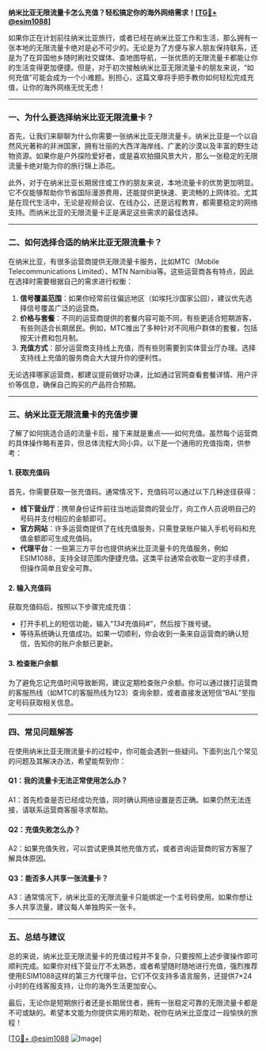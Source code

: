 **纳米比亚无限流量卡怎么充值？轻松搞定你的海外网络需求！[[TG💪+ @esim1088](https://t.me/s/esim1088)]**

如果你正在计划前往纳米比亚旅行，或者已经在纳米比亚工作和生活，那么拥有一张本地的无限流量卡绝对是必不可少的。无论是为了方便与家人朋友保持联系，还是为了在异国他乡随时刷社交媒体、查地图导航，一张优质的无限流量卡都能让你的生活变得更加便捷。但是，对于初次接触纳米比亚无限流量卡的朋友来说，“如何充值”可能会成为一个小难题。别担心，这篇文章将手把手教你如何轻松完成充值，让你的海外网络无忧无虑！

---

### **一、为什么要选择纳米比亚无限流量卡？**

首先，让我们来聊聊为什么你需要一张纳米比亚无限流量卡。纳米比亚是一个以自然风光著称的非洲国家，拥有壮丽的大西洋海岸线、广袤的沙漠以及丰富的野生动物资源。如果你是户外探险爱好者，或是喜欢拍摄风景大片，那么一张稳定的无限流量卡绝对能为你的旅行锦上添花。

此外，对于在纳米比亚长期居住或工作的朋友来说，本地流量卡的优势更加明显。它不仅能够帮助你节省国际漫游费用，还能提供更快速、更流畅的上网体验。尤其是在现代生活中，无论是视频会议、在线办公，还是远程教育，都需要稳定的网络支持。而纳米比亚的无限流量卡正是满足这些需求的最佳选择。

---

### **二、如何选择合适的纳米比亚无限流量卡？**

在纳米比亚，有很多运营商提供无限流量卡服务，比如MTC（Mobile Telecommunications Limited）、MTN Namibia等。这些运营商各有特点，因此在选择时需要根据自己的需求进行权衡：

1. **信号覆盖范围**：如果你经常前往偏远地区（如埃托沙国家公园），建议优先选择信号覆盖广泛的运营商。
2. **价格与套餐**：不同的运营商提供的套餐内容可能不同，有些更适合短期游客，有些则适合长期居民。例如，MTC推出了多种针对不同用户群体的套餐，包括按天计费和包月制。
3. **充值方式**：部分运营商支持线上充值，而有些则需要到实体营业厅办理。选择支持线上充值的服务商会大大提升你的便利性。

无论选择哪家运营商，都建议提前做好功课，比如通过官网查看套餐详情、用户评价等信息，确保自己购买的产品符合预期。

---

### **三、纳米比亚无限流量卡的充值步骤**

了解了如何挑选合适的流量卡后，接下来就是重点——如何充值。虽然每个运营商的具体操作略有差异，但总体流程大同小异。以下是一个通用的充值指南，供参考：

#### **1. 获取充值码**
首先，你需要获取一张充值码。通常情况下，充值码可以通过以下几种途径获得：
- **线下营业厅**：携带身份证件前往当地运营商的营业厅，向工作人员说明自己的号码并支付相应的金额即可。
- **官方网站**：许多运营商提供了在线充值服务，只需登录账户输入手机号码和充值金额即可生成充值码。
- **代理平台**：一些第三方平台也提供纳米比亚流量卡的充值服务，例如ESIM1088，支持全球范围内便捷充值。这类平台通常会收取一定的手续费，但操作简单且安全可靠。

#### **2. 输入充值码**
获取充值码后，按照以下步骤完成充值：
- 打开手机上的短信功能，输入“*134*充值码#”，然后按下拨号键。
- 等待系统确认充值成功。如果一切顺利，你会收到一条来自运营商的确认短信，告知你的账户余额已更新。

#### **3. 检查账户余额**
为了避免忘记充值时间导致断网，建议定期检查账户余额。你可以通过拨打运营商的客服热线（如MTC的客服热线为123）查询余额，或者直接发送短信“BAL”至指定号码获取相关信息。

---

### **四、常见问题解答**

在使用纳米比亚无限流量卡的过程中，你可能会遇到一些疑问。下面列出几个常见的问题及其解决办法，希望能帮到你：

#### **Q1：我的流量卡无法正常使用怎么办？**
A1：首先检查是否已经成功充值，同时确认网络设置是否正确。如果仍然无法连接，请联系运营商客服寻求帮助。

#### **Q2：充值失败怎么办？**
A2：如果充值失败，可以尝试更换其他充值方式，或者咨询运营商的官方客服了解具体原因。

#### **Q3：能否多人共享一张流量卡？**
A3：通常情况下，纳米比亚的无限流量卡只能绑定一个主号码使用。如果你想让多人共享流量，建议每人单独购买一张卡。

---

### **五、总结与建议**

总的来说，纳米比亚无限流量卡的充值过程并不复杂，只要按照上述步骤操作即可顺利完成。如果你对线下营业厅不太熟悉，或者希望随时随地进行充值，强烈推荐使用ESIM1088这样的第三方代理平台。它们不仅支持多语言服务，还提供7×24小时的在线客服支持，让你的海外生活更加安心。

最后，无论你是短期旅行者还是长期居住者，拥有一张稳定可靠的无限流量卡都是不可或缺的。希望本文能为你提供实用的帮助，祝你在纳米比亚度过一段愉快的旅程！

[[TG💪+ @esim1088](https://t.me/s/esim1088) ![Image](https://i.postimg.cc/4NQfJmqS/Snipaste-2025-05-13-00-14-12.png)]